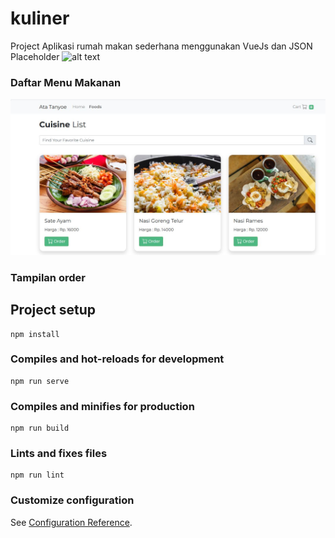 # kuliner
Project Aplikasi rumah makan sederhana menggunakan VueJs dan JSON Placeholder
![alt text](https://user-images.githubusercontent.com/15280789/150911818-0cee36db-0495-445b-8eec-38ca13ee67d2.JPG)
### Daftar Menu Makanan
![image alt](https://github.com/Rizkapribadi/ata-tanyoe-webbased/blob/30ac757f7828cd3b8df6007bf539afdf76bcd6ef/011.JPG)
### Tampilan order


## Project setup
```
npm install
```

### Compiles and hot-reloads for development
```
npm run serve
```

### Compiles and minifies for production
```
npm run build
```

### Lints and fixes files
```
npm run lint
```

### Customize configuration
See [Configuration Reference](https://cli.vuejs.org/config/).
